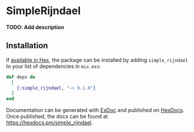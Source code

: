 # SimpleRijndael

**TODO: Add description**

## Installation

If [available in Hex](https://hex.pm/docs/publish), the package can be installed
by adding `simple_rijndael` to your list of dependencies in `mix.exs`:

```elixir
def deps do
  [
    {:simple_rijndael, "~> 0.1.0"}
  ]
end
```

Documentation can be generated with [ExDoc](https://github.com/elixir-lang/ex_doc)
and published on [HexDocs](https://hexdocs.pm). Once published, the docs can
be found at <https://hexdocs.pm/simple_rijndael>.

